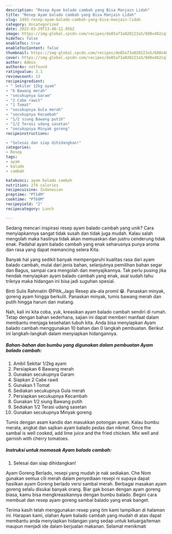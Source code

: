 ```yaml
---
description: "Resep Ayam balado cambah yang Bisa Manjain Lidah"
title: "Resep Ayam balado cambah yang Bisa Manjain Lidah"
slug: 1493-resep-ayam-balado-cambah-yang-bisa-manjain-lidah
category: Uncategorized
date: 2022-03-29T13:40:12.956Z
image: https://img-global.cpcdn.com/recipes/de85a73a020223a5/680x482cq70/ayam-balado-cambah-foto-resep-utama.jpg
hideToc: false
enableToc: true
enableTocContent: false
thumbnail: https://img-global.cpcdn.com/recipes/de85a73a020223a5/680x482cq70/ayam-balado-cambah-foto-resep-utama.jpg
cover: https://img-global.cpcdn.com/recipes/de85a73a020223a5/680x482cq70/ayam-balado-cambah-foto-resep-utama.jpg
author: Admin
authorAv: notfound
ratingvalue: 3.1
reviewcount: 13
recipeingredient:
- " Sekitar 12kg ayam"
- "6 Bawang merah"
- "secukupnya Garam"
- "2 Cabe rawit"
- "1 Tomat"
- "secukupnya Gula merah"
- "secukupnya Kecambah"
- "1/2 siung Bawang putih"
- "1/2 Terasi udang sasetan"
- "secukupnya Minyak goreng"
recipeinstructions:

- "Selesai dan siap dihidangkan!"
categories:
- Resep
tags:
- ayam
- balado
- cambah

katakunci: ayam balado cambah 
nutrition: 274 calories
recipecuisine: Indonesian
preptime: "PT14M"
cooktime: "PT60M"
recipeyield: "2"
recipecategory: Lunch

---
```





Sedang mencari inspirasi resep ayam balado cambah yang unik? Cara menyiapkannya sangat tidak susah dan tidak juga mudah. Kalau salah mengolah maka hasilnya tidak akan memuaskan dan justru cenderung tidak enak. Padahal ayam balado cambah yang enak seharusnya punya aroma dan rasa yang dapat memancing selera Kita.





Banyak hal yang sedikit banyak mempengaruhi kualitas rasa dari ayam balado cambah, mulai dari jenis bahan, selanjutnya pemilihan bahan segar dan Bagus, sampai cara mengolah dan menyajikannya. Tak perlu pusing jika hendak menyiapkan ayam balado cambah yang enak,      asal sudah tahu triknya maka hidangan ini bisa jadi suguhan spesial.














Binti Sulis Rahmatin @Pitik_Jago Resep ala-ala promil 😁. Panaskan minyak, goreng ayam hingga berkulit. Panaskan minyak, tumis bawang merah dan putih hingga harum dan matang.






Nah, kali ini kita coba, yuk, kreasikan ayam balado cambah sendiri di rumah. Tetap dengan bahan sederhana, sajian ini dapat memberi manfaat dalam membantu menjaga kesehatan tubuh kita. Anda bisa menyiapkan Ayam balado cambah menggunakan 10 bahan dan 0 langkah pembuatan. Berikut ini langkah-langkah dalam menyiapkan hidangannya.

<!--inarticleads1-->

##### Bahan-bahan dan bumbu yang digunakan dalam pembuatan Ayam balado cambah:

1. Ambil  Sekitar 1/2kg ayam
1. Persiapkan 6 Bawang merah
1. Gunakan secukupnya Garam
1. Siapkan 2 Cabe rawit
1. Gunakan 1 Tomat
1. Sediakan secukupnya Gula merah
1. Persiapkan secukupnya Kecambah
1. Gunakan 1/2 siung Bawang putih
1. Sediakan 1/2 Terasi udang sasetan
1. Gunakan secukupnya Minyak goreng


Tumis dengan asam kandis dan masukkan potongan ayam. Kalau bumbu merata, angkat dan sajikan ayam balado pedas dan nikmat. Once the sambal is well cooked, add lime juice and the fried chicken. Mix well and garnish with cherry tomatoes. 

<!--inarticleads2-->

##### Instruksi untuk memasak Ayam balado cambah:


1. Selesai dan siap dihidangkan!

Ayam Goreng Berlado, resepi yang mudah je nak sediakan. Che Nom gunakan semua cili merah dalam penyediaan resepi ni supaya dapat hasilkan ayam Goreng berlado versi sambal merah. Berbagai masakan ayam goreng selalu disukai banyak orang. Biar gak bosan dengan ayam goreng biasa, kamu bisa mengkreasikannya dengan bumbu balado. Begini cara membuat dan resep ayam goreng sambal balado yang enak banget. 

Terima kasih telah menggunakan resep yang tim kami tampilkan di halaman ini. Harapan kami, olahan Ayam balado cambah yang mudah di atas dapat membantu anda menyiapkan hidangan yang sedap untuk keluarga/teman maupun menjadi ide dalam berjualan makanan. Selamat menikmati
